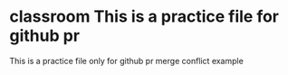# classroom This is a practice file for github pr 
 This is a practice file only for github pr 
 merge conflict example
